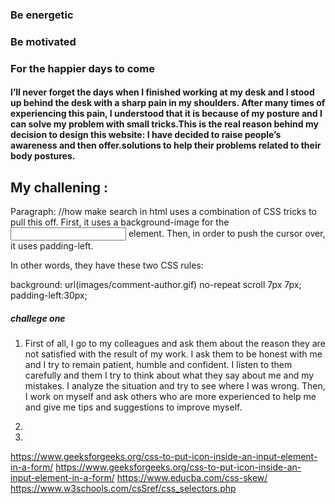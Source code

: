 


### Be energetic
### Be motivated 
### For the happier days to come


#### I’ll never forget the days when I finished working at my desk and I stood up behind the desk with a sharp pain in my shoulders. After many times of experiencing this pain, I understood that it is because of my posture and I can solve my problem with small tricks.This is the real reason behind my decision to design this website: I have decided to raise people’s awareness and then offer.solutions to help their problems related to their body postures.


## My challening :
Paragraph:
//how make search in html
 uses a combination of CSS tricks to pull this off. First, it uses a background-image for the <input> element. Then, in order to push the cursor over, it uses padding-left.

In other words, they have these two CSS rules:

background: url(images/comment-author.gif) no-repeat scroll 7px 7px;
padding-left:30px;

 ##### challege one
   1. First of all, I go to my colleagues and ask them about the reason they are not satisfied with the result of my work.
I ask them to be honest with me and I try to remain patient, humble and confident. I listen to them carefully and them I try to
think about what they say about me and my mistakes. I analyze the situation and try to see where I was wrong.
Then, I work on myself and ask others who are more experienced to help me and give me tips and suggestions to improve myself.

   2.
   3. 


https://www.geeksforgeeks.org/css-to-put-icon-inside-an-input-element-in-a-form/
https://www.geeksforgeeks.org/css-to-put-icon-inside-an-input-element-in-a-form/
https://www.educba.com/css-skew/
https://www.w3schools.com/csSref/css_selectors.php

